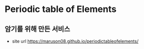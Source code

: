 # Periodic table of Elements
## 암기를 위해 만든 서비스

* site url <https://maruson08.github.io/periodictableofelements/>
